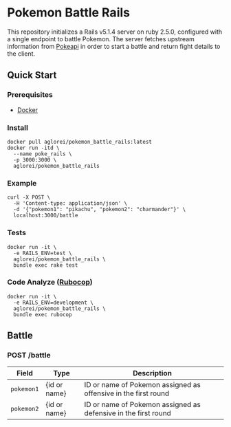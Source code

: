 # Pokemon Battle Rails
This repository initializes a Rails v5.1.4 server on ruby 2.5.0, configured with a single endpoint to battle Pokemon. The server fetches upstream information from [Pokeapi](https://pokeapi.co/) in order to start a battle and return fight details to the client.

## Quick Start
### Prerequisites
- [Docker](https://www.docker.com/)
### Install
```
docker pull aglorei/pokemon_battle_rails:latest
docker run -itd \
  --name poke_rails \
  -p 3000:3000 \
  aglorei/pokemon_battle_rails
```
### Example
```
curl -X POST \
  -H 'Content-type: application/json' \
  -d '{"pokemon1": "pikachu", "pokemon2": "charmander"}' \
  localhost:3000/battle
```
### Tests
```
docker run -it \
  -e RAILS_ENV=test \
  aglorei/pokemon_battle_rails \
  bundle exec rake test
```
### Code Analyze ([Rubocop](https://github.com/bbatsov/rubocop))
```
docker run -it \
  -e RAILS_ENV=development \
  aglorei/pokemon_battle_rails \
  bundle exec rubocop
```

## Battle
### POST /battle
| Field | Type | Description |
| --- | --- | --- |
| `pokemon1` | {id or name} | ID or name of Pokemon assigned as offensive in the first round |
| `pokemon2` | {id or name} | ID or name of Pokemon assigned as defensive in the first round |
